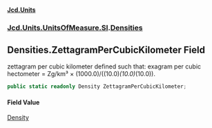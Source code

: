 #### [Jcd.Units](index 'index')
### [Jcd.Units.UnitsOfMeasure.SI](Jcd.Units.UnitsOfMeasure.SI 'Jcd.Units.UnitsOfMeasure.SI').[Densities](Densities 'Jcd.Units.UnitsOfMeasure.SI.Densities')

## Densities.ZettagramPerCubicKilometer Field

zettagram per cubic kilometer defined such that: exagram per cubic hectometer = Zg/km³ ×
(1000.0)/((10.0)*(10.0)*(10.0)).

```csharp
public static readonly Density ZettagramPerCubicKilometer;
```

#### Field Value
[Density](Density 'Jcd.Units.UnitTypes.Density')